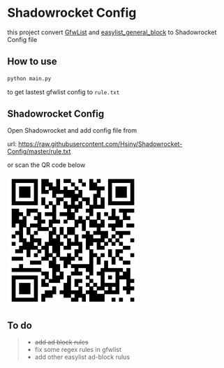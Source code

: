 # Shadowrocket Config

this project convert [GfwList](https://github.com/gfwlist/gfwlist) and 
[easylist_general_block](https://github.com/easylist/easylist) to Shadowrocket Config file


## How to use

``` Python
python main.py 
```
to get lastest gfwlist config to ```rule.txt```

## Shadowrocket Config

Open Shadowrocket and add config file from 
 
url:  https://raw.githubusercontent.com/Hsiny/Shadowrocket-Config/master/rule.txt

or scan the QR code below

![QR code](qr.png)

## To do
>* ~~add ad block rules~~
>* fix some regex rules in gfwlist
>* add other easylist ad-block rulus 





